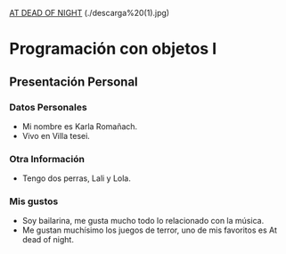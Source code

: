 [AT DEAD OF NIGHT] (./descarga%20(1).jpg)

# Programación con objetos I
## Presentación Personal

### Datos Personales
- Mi nombre es Karla Romañach.
- Vivo en Villa tesei.


### Otra Información
- Tengo dos perras, Lali y Lola.

### Mis gustos
- Soy bailarina, me gusta mucho todo lo relacionado con la música.
- Me gustan muchísimo los juegos de terror, uno de mis favoritos es At dead of night.

[AT DEAD OF NIGHT]: ./descarga%20(1).jpg